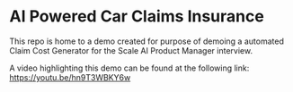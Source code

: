 # AI Powered Car Claims Insurance 
This repo is home to a demo created for purpose of demoing a automated Claim Cost Generator for the Scale AI Product Manager interview. 

A video highlighting this demo can be found at the following link: 
https://youtu.be/hn9T3WBKY6w
